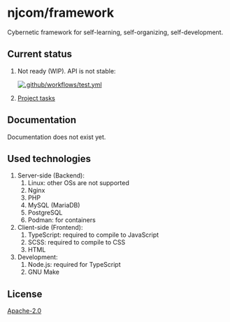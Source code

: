 # njcom/framework

Cybernetic framework for self-learning, self-organizing, self-development.

## Current status

1. Not ready (WIP). API is not stable:<p>[![.github/workflows/test.yml](https://github.com/njcom/framework/actions/workflows/test.yml/badge.svg)](https://github.com/njcom/framework/actions/workflows/test.yml)</p>
1. [Project tasks](https://github.com/orgs/njcom/projects/9)

## Documentation

Documentation does not exist yet.

## Used technologies

1. Server-side (Backend):
    1. Linux: other OSs are not supported
    1. Nginx
    1. PHP
    1. MySQL (MariaDB)
    1. PostgreSQL
    1. Podman: for containers
1. Client-side (Frontend):
    1. TypeScript: required to compile to JavaScript
    1. SCSS: required to compile to CSS
    1. HTML
1. Development:
    1. Node.js: required for TypeScript
    1. GNU Make

## License

[Apache-2.0](LICENSE)
